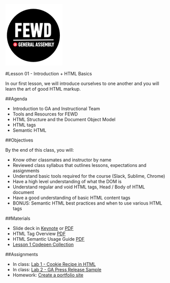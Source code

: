 ![GeneralAssemb.ly](../../img/icons/FEWD_Logo.png)

#Lesson 01 - Introduction + HTML Basics

In our first lesson, we will introduce ourselves to one another and you will learn the art of good HTML markup.

##Agenda

*	Introduction to GA and Instructional Team
* Tools and Resources for FEWD
* HTML Structure and the Document Object Model
* HTML tags
* Semantic HTML

##Objectives

By the end of this class, you will:

* Know other classmates and instructor by name
* Reviewed class syllabus that outlines lessons, expectations and assignments
* Understand basic tools required for the course (Slack, Sublime, Chrome)
* Have a high level understanding of what the DOM is
* Understand regular and void HTML tags, Head / Body of HTML document
* Have a good understanding of basic HTML content tags
* BONUS: Semantic HTML best practices and when to use various HTML tags

##Materials

* Slide deck in [Keynote](GA-FEWD-lesson01-intro-and-html.key) or [PDF](GA-FEWD-lesson01-intro-and-html.pdf)
* HTML Tag Overview [PDF](h5d-sectioning-flowchart.pdf)
* HTML Semantic Usage Guide [PDF](html-tags.pdf)
* [Lesson 1 Codepen Collection](http://codepen.io/collection/neYzOR/)


##Assignments
* In class: [Lab 1 - Cookie Recipe in HTML](https://github.com/ga-students/FEWD-DC-25/tree/master/Week_01_Basics/01_html_basics/starter_code/cookie_recipe)
* In class: [Lab 2 - GA Press Release Sample](https://github.com/ga-students/FEWD-DC-25/tree/master/Week_01_Basics/01_html_basics/starter_code/ga_press_release)
* Homework: [Create a portfolio site](#)

